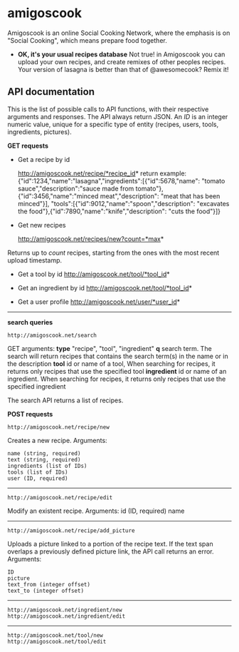 amigoscook
==========

Amigoscook is an online Social Cooking Network, where the emphasis is on
"Social Cooking", which means prepare food together.

* **OK, it's your usual recipes database**
Not true! in Amigoscook you can upload your own recipes, and create remixes 
of other peoples recipes. Your version of lasagna is better than that of 
@awesomecook? Remix it!


API documentation
-----------------

This is the list of possible calls to API functions, with their 
respective arguments and responses. The API always return JSON. 
An *ID* is an integer numeric value, unique for a
specific type of entity (recipes, users, tools, ingredients, pictures).

**GET requests**

* Get a recipe by id

    http://amigoscook.net/recipe/*recipe_id*
    return example:
    {"id":1234,"name":"lasagna","ingredients":[{"id":5678,"name":
    "tomato sauce","description":"sauce made from tomato"},
    {"id":3456,"name":"minced meat","description":
    "meat that has been minced"}],
    "tools":[{"id":9012,"name":"spoon","description":
    "excavates the food"},{"id":7890,"name":"knife","description":
    "cuts the food"}]}

* Get new recipes

    http://amigoscook.net/recipes/new?count=*max*
    
Returns up to *count* recipes, starting from the ones with the most recent upload timestamp.

* Get a tool by id
    http://amigoscook.net/tool/*tool_id*

* Get an ingredient by id
    http://amigoscook.net/tool/*tool_id*

* Get a user profile
    http://amigoscook.net/user/*user_id*

---

**search queries**

    http://amigoscook.net/search
GET arguments:
**type**        "recipe", "tool", "ingredient"
**q**           search term. The search will return recipes that contains the search term(s)
in the name or in the description
**tool**        id or name of a tool, When searching for recipes, it returns only recipes that
use the specified tool
**ingredient**  id or name of an ingredient. When searching for recipes, it returns only recipes that
use the specified ingredient 

The search API returns a list of recipes.

**POST requests**

    http://amigoscook.net/recipe/new

Creates a new recipe. Arguments:

    name (string, required)
    text (string, required)
    ingredients (list of IDs)
    tools (list of IDs)
    user (ID, required)
    
---
    http://amigoscook.net/recipe/edit
    
Modify an existent recipe. 
Arguments:
    id (ID, required)
    name

---
    http://amigoscook.net/recipe/add_picture

Uploads a picture linked to a portion of the recipe text.
If the text span overlaps a previously defined picture link,
the API call returns an error. 
Arguments:

    ID
    picture
    text_from (integer offset)
    text_to (integer offset)

---
    http://amigoscook.net/ingredient/new
    http://amigoscook.net/ingredient/edit

---
    http://amigoscook.net/tool/new
    http://amigoscook.net/tool/edit

